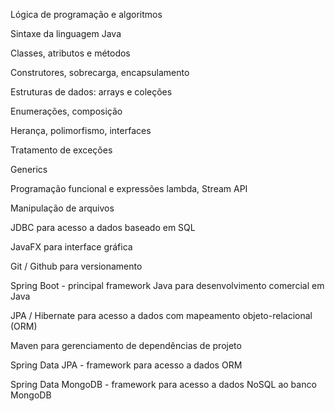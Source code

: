 Lógica de programação e algoritmos

Sintaxe da linguagem Java

Classes, atributos e métodos

Construtores, sobrecarga, encapsulamento

Estruturas de dados: arrays e coleções

Enumerações, composição

Herança, polimorfismo, interfaces

Tratamento de exceções

Generics

Programação funcional e expressões lambda, Stream API

Manipulação de arquivos

JDBC para acesso a dados baseado em SQL

JavaFX para interface gráfica

Git / Github para versionamento

Spring Boot - principal framework Java para desenvolvimento comercial em Java

JPA / Hibernate para acesso a dados com mapeamento objeto-relacional (ORM)

Maven para gerenciamento de dependências de projeto

Spring Data JPA - framework para acesso a dados ORM

Spring Data MongoDB - framework para acesso a dados NoSQL ao banco MongoDB
